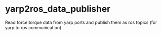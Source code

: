 # yarp2ros_data_publisher
Read force torque data from yarp ports and publish them as ros topics (for yarp to ros communication)
